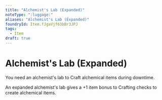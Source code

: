 ```yaml
---
title: "Alchemist's Lab (Expanded)"
noteType: ":luggage:"
aliases: "Alchemist's Lab (Expanded)"
foundryId: Item.fJgaVjf63bBr3JPJ
tags:
  - Item
draft: true
---
```


# Alchemist's Lab (Expanded)

You need an alchemist's lab to Craft alchemical items during downtime.

An expanded alchemist's lab gives a +1 item bonus to Crafting checks to create alchemical items.
